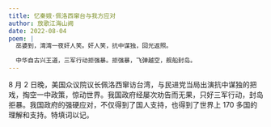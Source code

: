 ```yaml
---
title: 忆秦娥·佩洛西窜台与我方应对
author: 放歌江海山阙
date: 2022-08-04
poem: |
  巫婆到，湾湾一夜奸人笑。奸人笑，抗中谋独，回光返照。

  中华自古兴王道，三军行动拒强暴。拒强暴，飞弹越空，舰船封岛。
---
```


8 月 2 日晚，美国众议院议长佩洛西窜访台湾，与民进党当局出演抗中谋独的把戏，掏空一中政策，惊动世界。我国政府经屡次劝告而无果，只好三军行动，封岛拒暴。我国政府的强硬应对，不仅得到了国人支持，也得到了世界上 170 多国的理解和支持。特填词以记。
